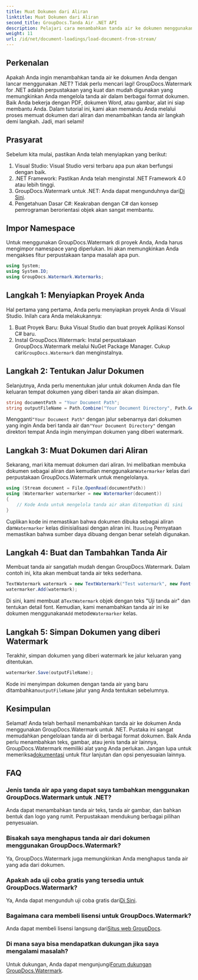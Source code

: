 ```yaml
---
title: Muat Dokumen dari Aliran
linktitle: Muat Dokumen dari Aliran
second_title: GroupDocs.Tanda Air .NET API
description: Pelajari cara menambahkan tanda air ke dokumen menggunakan GroupDocs.Watermark untuk .NET dengan panduan ini. Sempurna untuk pengembang yang ingin meningkatkan keamanan dokumen.
weight: 11
url: /id/net/document-loadings/load-document-from-stream/
---
```

## Perkenalan
Apakah Anda ingin menambahkan tanda air ke dokumen Anda dengan lancar menggunakan .NET? Tidak perlu mencari lagi! GroupDocs.Watermark for .NET adalah perpustakaan yang kuat dan mudah digunakan yang memungkinkan Anda mengelola tanda air dalam berbagai format dokumen. Baik Anda bekerja dengan PDF, dokumen Word, atau gambar, alat ini siap membantu Anda. Dalam tutorial ini, kami akan memandu Anda melalui proses memuat dokumen dari aliran dan menambahkan tanda air langkah demi langkah. Jadi, mari selami!
## Prasyarat
Sebelum kita mulai, pastikan Anda telah menyiapkan yang berikut:
1. Visual Studio: Visual Studio versi terbaru apa pun akan berfungsi dengan baik.
2. .NET Framework: Pastikan Anda telah menginstal .NET Framework 4.0 atau lebih tinggi.
3.  GroupDocs.Watermark untuk .NET: Anda dapat mengunduhnya dari[Di Sini](https://releases.groupdocs.com/Watermark/net/).
4. Pengetahuan Dasar C#: Keakraban dengan C# dan konsep pemrograman berorientasi objek akan sangat membantu.

## Impor Namespace
Untuk menggunakan GroupDocs.Watermark di proyek Anda, Anda harus mengimpor namespace yang diperlukan. Ini akan memungkinkan Anda mengakses fitur perpustakaan tanpa masalah apa pun.
```csharp
using System;
using System.IO;
using GroupDocs.Watermark.Watermarks;
```
## Langkah 1: Menyiapkan Proyek Anda
Hal pertama yang pertama, Anda perlu menyiapkan proyek Anda di Visual Studio. Inilah cara Anda melakukannya:
1. Buat Proyek Baru: Buka Visual Studio dan buat proyek Aplikasi Konsol C# baru.
2.  Instal GroupDocs.Watermark: Instal perpustakaan GroupDocs.Watermark melalui NuGet Package Manager. Cukup cari`GroupDocs.Watermark` dan menginstalnya.
## Langkah 2: Tentukan Jalur Dokumen
Selanjutnya, Anda perlu menentukan jalur untuk dokumen Anda dan file keluaran tempat dokumen yang diberi tanda air akan disimpan.
```csharp
string documentPath = "Your Document Path";
string outputFileName = Path.Combine("Your Document Directory", Path.GetFileName(documentPath));
```
 Mengganti`"Your Document Path"` dengan jalur sebenarnya dari dokumen yang ingin Anda beri tanda air dan`"Your Document Directory"` dengan direktori tempat Anda ingin menyimpan dokumen yang diberi watermark.
## Langkah 3: Muat Dokumen dari Aliran
Sekarang, mari kita memuat dokumen dari aliran. Ini melibatkan membuka dokumen sebagai aliran dan kemudian menggunakan`Watermarker` kelas dari perpustakaan GroupDocs.Watermark untuk mengelolanya.
```csharp
using (Stream document = File.OpenRead(documentPath))
using (Watermarker watermarker = new Watermarker(document))
{
    // Kode Anda untuk mengelola tanda air akan ditempatkan di sini
}
```
 Cuplikan kode ini memastikan bahwa dokumen dibuka sebagai aliran dan`Watermarker` kelas diinisialisasi dengan aliran ini. Itu`using` Pernyataan memastikan bahwa sumber daya dibuang dengan benar setelah digunakan.
## Langkah 4: Buat dan Tambahkan Tanda Air
Membuat tanda air sangatlah mudah dengan GroupDocs.Watermark. Dalam contoh ini, kita akan membuat tanda air teks sederhana.
```csharp
TextWatermark watermark = new TextWatermark("Test watermark", new Font("Arial", 12));
watermarker.Add(watermark);
```
 Di sini, kami membuat a`TextWatermark` objek dengan teks "Uji tanda air" dan tentukan detail font. Kemudian, kami menambahkan tanda air ini ke dokumen menggunakan`Add` metode`Watermarker` kelas.
## Langkah 5: Simpan Dokumen yang diberi Watermark
Terakhir, simpan dokumen yang diberi watermark ke jalur keluaran yang ditentukan.
```csharp
watermarker.Save(outputFileName);
```
 Kode ini menyimpan dokumen dengan tanda air yang baru ditambahkan`outputFileName` jalur yang Anda tentukan sebelumnya.

## Kesimpulan
Selamat! Anda telah berhasil menambahkan tanda air ke dokumen Anda menggunakan GroupDocs.Watermark untuk .NET. Pustaka ini sangat memudahkan pengelolaan tanda air di berbagai format dokumen. Baik Anda perlu menambahkan teks, gambar, atau jenis tanda air lainnya, GroupDocs.Watermark memiliki alat yang Anda perlukan. Jangan lupa untuk memeriksa[dokumentasi](https://tutorials.groupdocs.com/Watermark/net/) untuk fitur lanjutan dan opsi penyesuaian lainnya.
## FAQ
### Jenis tanda air apa yang dapat saya tambahkan menggunakan GroupDocs.Watermark untuk .NET?
Anda dapat menambahkan tanda air teks, tanda air gambar, dan bahkan bentuk dan logo yang rumit. Perpustakaan mendukung berbagai pilihan penyesuaian.
### Bisakah saya menghapus tanda air dari dokumen menggunakan GroupDocs.Watermark?
Ya, GroupDocs.Watermark juga memungkinkan Anda menghapus tanda air yang ada dari dokumen.
### Apakah ada uji coba gratis yang tersedia untuk GroupDocs.Watermark?
 Ya, Anda dapat mengunduh uji coba gratis dari[Di Sini](https://releases.groupdocs.com/).
### Bagaimana cara membeli lisensi untuk GroupDocs.Watermark?
Anda dapat membeli lisensi langsung dari[Situs web GroupDocs](https://purchase.groupdocs.com/buy).
### Di mana saya bisa mendapatkan dukungan jika saya mengalami masalah?
 Untuk dukungan, Anda dapat mengunjungi[Forum dukungan GroupDocs.Watermark](https://forum.groupdocs.com/c/watermark/19).